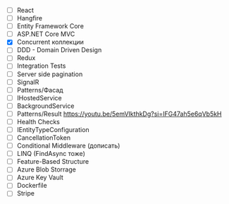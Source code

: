 - [ ] React
- [ ] Hangfire
- [ ] Entity Framework Core
- [ ] ASP.NET Core MVC
- [x] Concurrent коллекции
- [ ] DDD - Domain Driven Design
- [ ] Redux
- [ ] Integration Tests
- [ ] Server side pagination
- [ ] SignalR
- [ ] Patterns/Фасад
- [ ] IHostedService
- [ ] BackgroundService
- [ ] Patterns/Result https://youtu.be/5emVIkthkDg?si=IFG47ah5e6qVb5kH
- [ ] Health Checks
- [ ] IEntityTypeConfiguration<T>
- [ ] CancellationToken
- [ ] Conditional Middleware (дописать)
- [ ] LINQ (FindAsync тоже)
- [ ] Feature-Based Structure
- [ ] Azure Blob Storrage
- [ ] Azure Key Vault
- [ ] Dockerfile
- [ ] Stripe